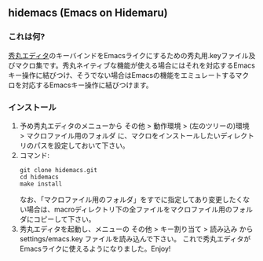## hidemacs (Emacs on Hidemaru)
### これは何?
[秀丸エディタ](https://hide.maruo.co.jp/software/hidemaru.html)のキーバインドをEmacsライクにするための秀丸用.keyファイル及びマクロ集です。秀丸ネイティブな機能が使える場合にはそれを対応するEmacsキー操作に結びつけ、そうでない場合はEmacsの機能をエミュレートするマクロを対応するEmacsキー操作に結びつけます。

### インストール
1. 予め秀丸エディタのメニューから その他 > 動作環境 > (左のツリーの)環境 > マクロファイル用のフォルダ に、マクロをインストールしたいディレクトリのパスを設定しておいて下さい。
1. コマンド:
	~~~
	git clone hidemacs.git
	cd hidemacs
	make install
	~~~
	なお、「マクロファイル用のフォルダ」をすでに指定してあり変更したくない場合は、macroディレクトリ下の全ファイルをマクロファイル用のフォルダにコピーして下さい。
1. 秀丸エディタを起動し、メニューの その他 > キー割り当て > 読み込み から settings/emacs.key ファイルを読み込んで下さい。
これで秀丸エディタがEmacsライクに使えるようになりました。Enjoy!
